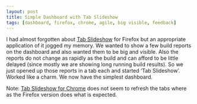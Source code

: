 ```yaml
---
layout: post
title: Simple Dashboard with Tab Slideshow
tags: [dashboard, firefox, chrome, agile, big visible, feedback]
---
```


I had almost forgotten about [Tab
Slideshow](http://addons.mozilla.org/en-US/firefox/addon/tab-slideshow/)
for Firefox but an appropriate application of it jogged my memory. We
wanted to show a few build reports on the dashboard and also wanted them
to be big and visible. Also the reports do not change as rapidly as the
build and can afford to be little delayed (since mostly we are showing
long running build results). So we just opened up those reports in a tab
each and started ‘Tab Slideshow’. Worked like a charm. We now have the
simplest dashboard.

Note: [Tab Slideshow for
Chrome](https://chrome.google.com/webstore/detail/loepeenhjndiclafjgoackjblfhonogb)
does not seem to refresh the tabs where as the Firefox version does what
is expected.

